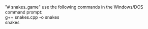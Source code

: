 "# snakes_game" 
use the following commands in the Windows/DOS command prompt:  
g++ snakes.cpp -o snakes  
snakes
